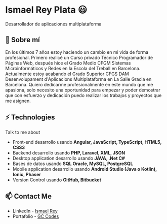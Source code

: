 
# Ismael Rey Plata 😃
Desarrollador de aplicaciones multiplataforma

## 🧐 Sobre mí
En los últimos 7 años estoy haciendo un cambio en mi vida de forma profesional.
Primero realicé un Curso privado Técnico Programador de Páginas Web,
después hice el Grado Medio CFGM Sistemas Microinformáticos y Redes en la Escola del Treball en Barcelona.
Actualmente estoy acabando el Grado Superior CFGS DAM Desenvolupament d'Aplicacions Multiplataforma en La Salle Gracia en Barcelona.
Quiero dedicarme profesionalmente en este mundo que me apasiona, solo necesito una oportunidad para empezar y poder demostrar que con esfuerzo y dedicación puedo realizar los trabajos y proyectos que me asignen.

## ⚡ Technologies
Talk to me about
- Front-end desarrollo usando **Angular, JavaScript, TypeScript, HTML5, CSS3**
- Backend desarrollo usando **PHP, Laravel, XML, JSON**
- Desktop application desarrollo usando **JAVA, .Net C#**
- Bases de datos usando **SQL Oracle, MySQL, PostgreSQL**
- Mobile application desarrollo usando **Android Studio (Java o Kotlin), Ionic, Phaser**
- Version Control usando **GitHub, Bitbucket**

## 📫 Contact Me
- LinkedIn - [Ismael Rey](https://www.linkedin.com/in/ismael-rey-plata/)
- Portafolio - [GC Codes](https://ismaelreyportafolio.000webhostapp.com/)
